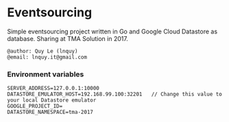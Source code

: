 # Eventsourcing
Simple eventsourcing project written in Go and Google Cloud Datastore as database.
Sharing at TMA Solution in 2017.

```
@author: Quy Le (lnquy)
@email: lnquy.it@gmail.com
```

### Environment variables

```
SERVER_ADDRESS=127.0.0.1:10000
DATASTORE_EMULATOR_HOST=192.168.99.100:32201   // Change this value to your local Datastore emulator
GOOGLE_PROJECT_ID=
DATASTORE_NAMESPACE=tma-2017
```

